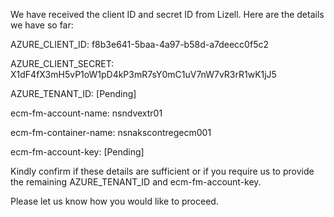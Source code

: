 We have received the client ID and secret ID from Lizell. Here are the details we have so far:

AZURE_CLIENT_ID: f8b3e641-5baa-4a97-b58d-a7deecc0f5c2

AZURE_CLIENT_SECRET: X1dF4fX3mH5vP1oW1pD4kP3mR7sY0mC1uV7nW7vR3rR1wK1jJ5

AZURE_TENANT_ID: [Pending]

ecm-fm-account-name: nsndvextr01

ecm-fm-container-name: nsnakscontregecm001

ecm-fm-account-key: [Pending]

Kindly confirm if these details are sufficient or if you require us to provide the remaining AZURE_TENANT_ID and ecm-fm-account-key.

Please let us know how you would like to proceed.
